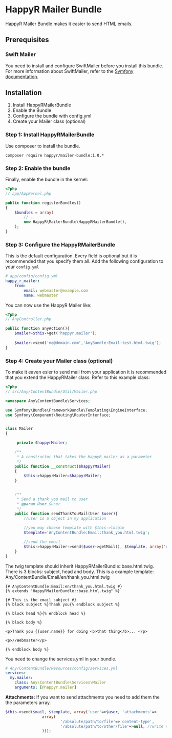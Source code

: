 HappyR Mailer Bundle
==================================

HappyR Mailer Bundle makes it easier to send HTML emails. 

## Prerequisites

### Swift Mailer
You need to install and configure SwiftMailer before you install this bundle. For more information 
about SwiftMailer, refer to the [Symfony documentation](http://symfony.com/doc/current/cookbook/email/email.html).

## Installation

1. Install HappyRMailerBundle
2. Enable the Bundle
3. Configure the bundle with config.yml
4. Create your Mailer class (optional)


### Step 1: Install HappyRMailerBundle

Use composer to install the bundle.


``` composer
composer require happyr/mailer-bundle:1.0.*
```


### Step 2: Enable the bundle

Finally, enable the bundle in the kernel:

``` php
<?php
// app/AppKernel.php

public function registerBundles()
{
    $bundles = array(
        // ...
        new HappyR\MailerBundle\HappyRMailerBundle(),
    );
}
```


### Step 3: Configure the HappyRMailerBundle

This is the default configuration. Every field is optional but it is recommended that you specify them all.
Add the following configuration to your `config.yml`

``` yaml
# app/config/config.yml
happy_r_mailer:
    from:
        email: webmaster@example.com
        name: webmaster

```

You can now use the HappyR Mailer like:
``` php
<?php
// AnyController.php

public function anyAction(){
    $mailer=$this->get('happyr.mailer');
    
    $mailer->send('me@domain.com','AnyBundle:Email:test.html.twig');
}

```

### Step 4: Create your Mailer class (optional)

To make it eaven esier to send mail from your application it is recommended that 
you extend the HappyRMailer class. Refer to this example class:


``` php
<?php
// src/Any/ContentBundle/Util/Mailer.php

namespace Any\ContentBundle\Services;

use Symfony\Bundle\FrameworkBundle\Templating\EngineInterface;
use Symfony\Component\Routing\RouterInterface;


class Mailer
{

	 private $happyrMailer;

	/**
	 * A constructor that takes the HappyR mailer as a parameter
	 */
	public function __construct($happyrMailer)
	{
		$this->happyrMailer=$happyrMailer;
	}


    /**
     * Send a thank you mail to user
     * @param User $user
     */
    public function sendThankYouMail(User $user){
 	    //user is a object in my application
	
	    //you may choose template with $this->locale
        $template='AnyContentBundle:Email:thank_you.html.twig';

        //send the email
        $this->happyrMailer->send($user->getMail(), $template, array('user'=>$user));
    }
}
```

The twig template should inherit HappyRMailerBundle::base.html.twig. There is 3 blocks: subject, head and body.
This is a example template:
Any/ContentBundle/Email/en/thank_you.html.twig
``` twig
{# AnyContentBundle:Email:en/thank_you.html.twig #}
{% extends "HappyRMailerBundle::base.html.twig" %}

{# This is the email subject #}
{% block subject %}Thank you{% endblock subject %}

{% block head %}{% endblock head %}

{% block body %}

<p>Thank you {{user.name}} for doing <b>that thing</b>... </p>

<p>//Webmaster</p>

{% endblock body %}

```

You need to change the services.yml in your bundle.
``` yaml
# Any/ContentBundle/Resources/config/services.yml
services:
  my.mailer:
    class: Any\ContentBundle\Services\Mailer
    arguments: [@happyr.mailer]

```



**Attachments:**
If you want to send attachments you need to add them the the parameters array.
``` php
$this->send($mail, $template, array('user'=>$user, 'attachments'=>
				array(
						'/absolute/path/to/file'=>'content-type',
						'/absolute/path/to/other/file'=>null, //write null to not specify the content type
				)));

```

